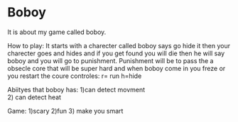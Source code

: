 # Boboy
 It is about my game called boboy. 
 
 How to play: It starts with a charecter called boboy says go hide it then your charecter goes and hides and if you get found you will die then he will say boboy and you will go to punishment.
 Punishment will be to pass the a obsecle core that will be super hard and when boboy come in you freze or you restart the coure
 controles: r= run h=hide

Abiityes that boboy has:
1)can detect movment      
2) can detect heat

Game: 
1)scary 
2)fun 
3) make you smart


